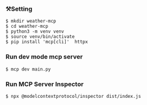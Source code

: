### ⚒️Setting
~~~
$ mkdir weather-mcp
$ cd weather-mcp
$ python3 -m venv venv   
$ source venv/bin/activate
$ pip install 'mcp[cli]'  httpx
~~~


### Run dev mode mcp server
~~~
$ mcp dev main.py
~~~

### Run MCP Server Inspector
~~~
$ npx @modelcontextprotocol/inspector dist/index.js
~~~
